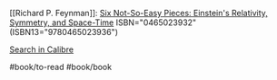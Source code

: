 
[[Richard P. Feynman]]: [Six Not-So-Easy Pieces: Einstein's Relativity, Symmetry, and Space-Time](https://www.goodreads.com/book/show/6779)
ISBN="0465023932" (ISBN13="9780465023936")



[Search in Calibre](calibre://search/_?q=Six%20Not-So-Easy%20Pieces%3A%20Einstein%27s%20Relativity%2C%20Symmetry%2C%20and%20Space-Time)

#book/to-read #book/book
